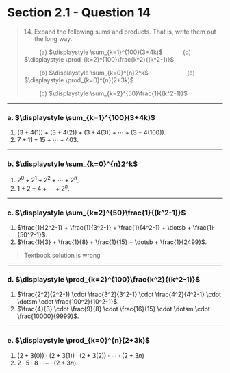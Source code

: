 # Section 2.1 - Question 14

> 14. Expand the following sums and products. That is, write them out the long way.  
>  
> &nbsp;&nbsp;&nbsp;&nbsp;&nbsp;&nbsp;&nbsp;&nbsp; (a) $\displaystyle \sum_{k=1}^{100}(3+4k)$ &nbsp;&nbsp;&nbsp;&nbsp;&nbsp;&nbsp;&nbsp;&nbsp;&nbsp;&nbsp; (d) $\displaystyle \prod_{k=2}^{100}\frac{k^2}{(k^2-1)}$  
> 
> &nbsp;&nbsp;&nbsp;&nbsp;&nbsp;&nbsp;&nbsp;&nbsp; (b) $\displaystyle \sum_{k=0}^{n}2^k$ &nbsp;&nbsp;&nbsp;&nbsp;&nbsp;&nbsp;&nbsp;&nbsp;&nbsp;&nbsp;&nbsp;&nbsp;&nbsp;&nbsp;&nbsp;&nbsp;&nbsp;&nbsp;&nbsp;&nbsp;&nbsp; (e) $\displaystyle \prod_{k=0}^{n}(2+3k)$  
>  
> &nbsp;&nbsp;&nbsp;&nbsp;&nbsp;&nbsp;&nbsp;&nbsp;&nbsp;(c) $\displaystyle \sum_{k=2}^{50}\frac{1}{(k^2-1)}$

---

### a. $\displaystyle \sum_{k=1}^{100}(3+4k)$

1. $(3 + 4(1)) + (3 + 4(2)) + (3 + 4(3)) + \dotsb + (3 + 4(100))$.
2. $7 + 11 + 15 + \dotsb + 403$.

---

### b. $\displaystyle \sum_{k=0}^{n}2^k$

1. $2^0 + 2^1 + 2^2 + \dotsb + 2^n$.
2. $1 + 2 + 4 + \dotsb + 2^n$.

---

### c. $\displaystyle \sum_{k=2}^{50}\frac{1}{(k^2-1)}$

1. $\frac{1}{2^2-1} + \frac{1}{3^2-1} + \frac{1}{4^2-1} + \dotsb + \frac{1}{50^2-1}$.
2. $\frac{1}{3} + \frac{1}{8} + \frac{1}{15} + \dotsb + \frac{1}{2499}$.

> Textbook solution is wrong
---

### d. $\displaystyle \prod_{k=2}^{100}\frac{k^2}{(k^2-1)}$

1. $\frac{2^2}{2^2-1) \cdot \frac{3^2}{3^2-1} \cdot \frac{4^2}{4^2-1} \cdot \dotsm \cdot \frac{100^2}{10^2-1}$.
2. $\frac{4}{3} \cdot \frac{9}{8} \cdot \frac{16}{15} \cdot \dotsm \cdot \frac{10000}{9999}$.

---

### e. $\displaystyle \prod_{k=0}^{n}(2+3k)$

1. $(2 + 3(0)) \cdot (2 + 3(1)) \cdot (2 + 3(2)) \cdot \dotsm \cdot (2 + 3n)$
2. $2 \cdot 5 \cdot 8 \cdot \dotsm \cdot (2 + 3n)$.
